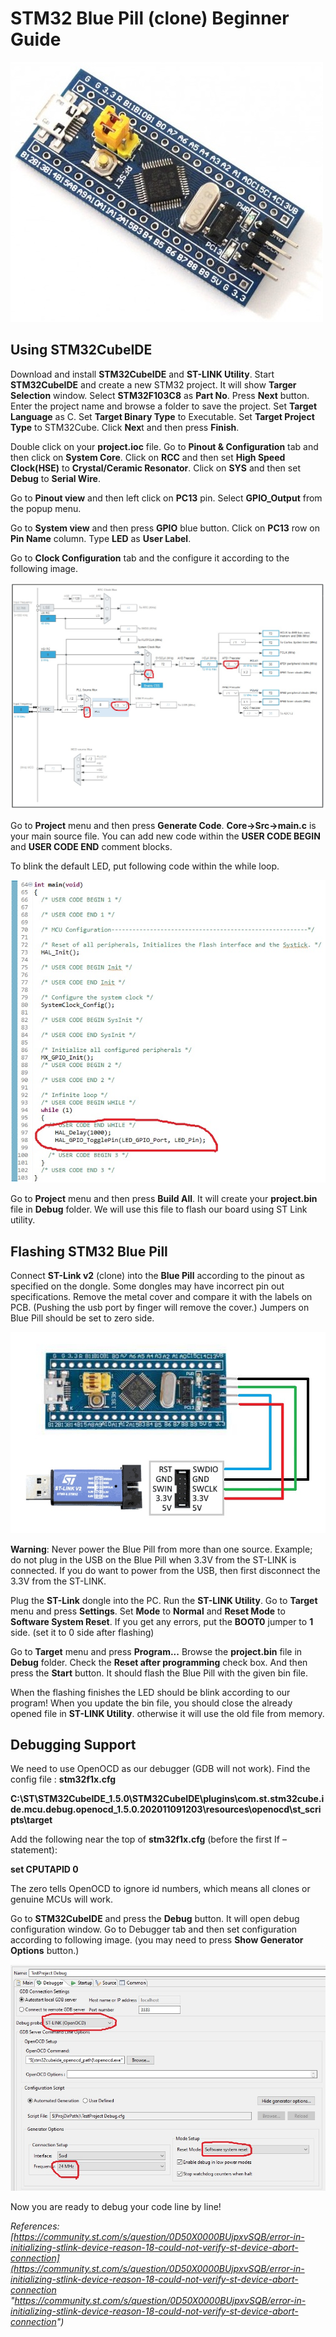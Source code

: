 # STM32 Blue Pill (clone) Beginner Guide
![](https://raw.githubusercontent.com/hasaranga/STM32-Blue-Pill-Guide/main/bluepill.jpg)
## Using STM32CubeIDE
Download and install **STM32CubeIDE** and **ST-LINK Utility**. Start **STM32CubeIDE** and create a new STM32 project. It will show **Targer Selection** window. Select **STM32F103C8** as **Part No**. Press **Next** button. Enter the project name and browse a folder to save the project. Set **Target Language** as C. Set **Target Binary Type** to Executable. Set **Target Project Type** to STM32Cube. Click **Nex**t and then press **Finish**. 

Double click on your **project.ioc** file. Go to **Pinout & Configuration** tab and then click on **System Core**. Click on **RCC** and then set **High Speed Clock(HSE)** to **Crystal/Ceramic Resonator**. Click on **SYS** and then set **Debug** to **Serial Wire**. 

Go to **Pinout view** and then left click on **PC13** pin. Select **GPIO_Output** from the popup menu.

Go to **System view** and then press **GPIO** blue button. Click on **PC13** row on **Pin Name** column. Type **LED** as **User Label**.

Go to **Clock Configuration** tab and the configure it according to the following image.

![](https://raw.githubusercontent.com/hasaranga/STM32-Blue-Pill-Guide/main/clock-config.jpg)

Go to **Project** menu and then press **Generate Code**. 
**Core->Src->main.c** is your main source file. You can add new code within the **USER CODE BEGIN** and **USER CODE END** comment blocks. 

To blink the default LED, put following code within the while loop.

![](https://raw.githubusercontent.com/hasaranga/STM32-Blue-Pill-Guide/main/blink-code.jpg)

Go to **Project** menu and then press **Build All**.  It will create your **project.bin** file in **Debug** folder. We will use this file to flash our board using ST Link utility.

## Flashing STM32 Blue Pill

Connect **ST-Link v2** (clone) into the **Blue Pill** according to the pinout as specified on the dongle. Some dongles may have incorrect pin out specifications. Remove the metal cover and compare it with the labels on PCB. (Pushing the usb port by finger will remove the cover.) Jumpers on Blue Pill should be set to zero side.

![](https://raw.githubusercontent.com/hasaranga/STM32-Blue-Pill-Guide/main/stlink-connection.jpg)

**Warning**: Never power the Blue Pill from more than one source. Example; do not plug in the USB on the Blue Pill when 3.3V from the ST-LINK is connected. If you do want to power from the USB, then first disconnect the 3.3V from the ST-LINK.

Plug the **ST-Link** dongle into the PC. Run the **ST-LINK Utility**. Go to **Target** menu and press **Settings**. Set **Mode** to **Normal** and **Reset Mode** to **Software System Reset**. If you get any errors, put the **BOOT0** jumper to **1** side. (set it to 0 side after flashing)

Go to **Target** menu and press **Program...**
Browse the **project.bin** file in **Debug** folder.
Check the **Reset after programming** check box. And then press the **Start** button. It should flash the Blue Pill with the given bin file. 

When the flashing finishes the LED should be blink according to our program! When you update the bin file, you should close the already opened file in **ST-LINK Utility**. otherwise it will use the old file from memory.

## Debugging Support

We need to use OpenOCD as our debugger (GDB will not work).
Find the config file : **stm32f1x.cfg**

**C:\ST\STM32CubeIDE_1.5.0\STM32CubeIDE\plugins\com.st.stm32cube.ide.mcu.debug.openocd_1.5.0.202011091203\resources\openocd\st_scripts\target**

Add the following near the top of **stm32f1x.cfg** (before the first If – statement):

**set CPUTAPID 0**

The zero tells OpenOCD to ignore id numbers, which means all clones or genuine MCUs will work.

Go to **STM32CubeIDE** and press the **Debug** button.
It will open debug configuration window. Go to Debugger tab and then set configuration according to following image. (you may need to press **Show Generator Options** button.)

![](https://raw.githubusercontent.com/hasaranga/STM32-Blue-Pill-Guide/main/debug-config.jpg)

Now you are ready to debug your code line by line!

*References: [https://community.st.com/s/question/0D50X0000BUjpxvSQB/error-in-initializing-stlink-device-reason-18-could-not-verify-st-device-abort-connection](https://community.st.com/s/question/0D50X0000BUjpxvSQB/error-in-initializing-stlink-device-reason-18-could-not-verify-st-device-abort-connection "https://community.st.com/s/question/0D50X0000BUjpxvSQB/error-in-initializing-stlink-device-reason-18-could-not-verify-st-device-abort-connection")*








